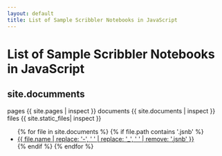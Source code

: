```yaml
---
layout: default
title: List of Sample Scribbler Notebooks in JavaScript
---
```

<h1>List of Sample Scribbler Notebooks in JavaScript</h1>
<h2> site.documments </h2>
pages {{ site.pages | inspect }}
documents {{ site.documents | inspect }}
files {{ site.static_files| inspect }}




<ul class="row">
  {% for file in site.documents %}
    {% if file.path contains '.jsnb' %}
      <li class="col-md-3 col-sm-4 mb-4 card">
        <a href="https://app.scribbler.live/?jsnb={{ file.path }}">{{ file.name | replace: '-', ' ' | replace: '_', ' ' | remove: '.jsnb' }}</a>
      </li>
    {% endif %}
  {% endfor %}
</ul>
